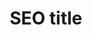 ---
layout: rankings
page_name: Commentaires
title: SEO title
description: SEO desc
h1: Commentaires
intro: Intro
seo_section:
  title: SEO SECTION title
  content: |-
    SEO SECTION content
published: false
---